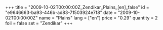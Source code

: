 +++
title = "2009-10-02T00:00:00Z_Zendikar_Plains_[en]_false"
id = "e9646663-ba93-446b-ad83-71503924e7f8"
date = "2009-10-02T00:00:00Z"
name = "Plains"
lang = ["en"]
price = "0.29"
quantity = 2
foil = false
set = "Zendikar"
+++
